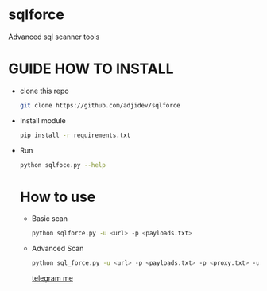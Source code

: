 # sqlforce
Advanced sql scanner tools

# GUIDE HOW TO INSTALL
- clone this repo
  ```bash
  git clone https://github.com/adjidev/sqlforce
  ```
- Install module
  ```bash
  pip install -r requirements.txt
  ```
- Run
  ```bash
  python sqlfoce.py --help
  ```
  # How to use
  - Basic scan
    ```bash
    python sqlforce.py -u <url> -p <payloads.txt>
    ```
  - Advanced Scan
    ```bash
    python sql_force.py -u <url> -p <payloads.txt> -p <proxy.txt> -ua <ua.txt>
    ```

    [telegram me](https://t.me/rizkykianadji)
